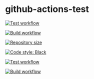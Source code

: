 # github-actions-test 

[![Test workflow](https://github.com/elysee-01/github-actions-test/actions/workflows/python-package.yml/badge.svg)](https://github.com/elysee-01/github-actions-test/actions/workflows/python-package.yml)

[![Build workflow](https://github.com/elysee-01/github-actions-test/workflows/Build/badge.svg?branch=main)](https://github.com/elysee-01/github-actions-test/actions?query=workflow%3ABuild)

[![Repository size](https://img.shields.io/github/repo-size/elysee-01/github-actions-test.svg)](https://github.com/elysee-01/github-actions-test)

[![Code style: Black](https://img.shields.io/badge/code%20style-black-000000.svg)](https://github.com/psf/black)



[![Test workflow](https://github.com/elysee-01/github-actions-test/workflows/Test/badge.svg?branch=main)](https://github.com/elysee-01/github-actions-test/actions?query=workflow%3ATest)

[![Build workflow](https://github.com/elysee-01/github-actions-test/workflows/Build/badge.svg?branch=main)](https://github.com/elysee-01/github-actions-test/actions?query=workflow%3ABuild)

